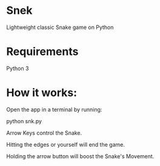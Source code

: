 # Snek
Lightweight classic Snake game on Python

# Requirements
Python 3

# How it works: 
Open the app in a terminal by running:

python snk.py

Arrow Keys control the Snake.

Hitting the edges or yourself will end the game.

Holding the arrow button will boost the Snake's Movement.
